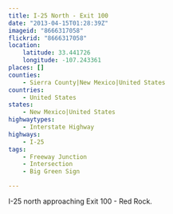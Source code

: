 ```yaml
---
title: I-25 North - Exit 100
date: "2013-04-15T01:28:39Z"
imageid: "8666317058"
flickrid: "8666317058"
location:
    latitude: 33.441726
    longitude: -107.243361
places: []
counties:
    - Sierra County|New Mexico|United States
countries:
    - United States
states:
    - New Mexico|United States
highwaytypes:
    - Interstate Highway
highways:
    - I-25
tags:
    - Freeway Junction
    - Intersection
    - Big Green Sign

---
```

I-25 north approaching Exit 100 - Red Rock.